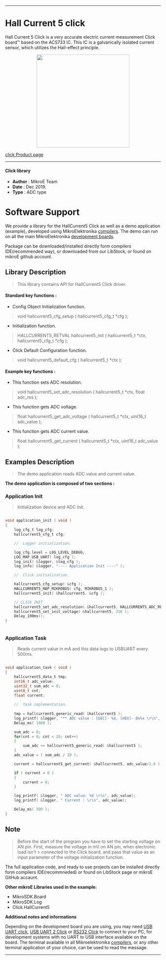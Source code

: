 
---
# Hall Current 5 click

Hall Current 5 Click is a very accurate electric current measurement Click board™ based on the ACS733 IC. This IC is a galvanically isolated current sensor, which utilizes the Hall-effect principle.

<p align="center">
  <img src="https://download.mikroe.com/images/click_for_ide/hallcurrent5_click.png" height=300px>
</p>

[click Product page](https://www.mikroe.com/hall-current-5-click)

---


#### Click library 

- **Author**        : MikroE Team
- **Date**          : Dec 2019.
- **Type**          : ADC type


# Software Support

We provide a library for the HallCurrent5 Click 
as well as a demo application (example), developed using MikroElektronika 
[compilers](https://shop.mikroe.com/compilers). 
The demo can run on all the main MikroElektronika [development boards](https://shop.mikroe.com/development-boards).

Package can be downloaded/installed directly form compilers IDE(recommended way), or downloaded from our LibStock, or found on mikroE github account. 

## Library Description

> This library contains API for HallCurrent5 Click driver.

#### Standard key functions :

- Config Object Initialization function.
> void hallcurrent5_cfg_setup ( hallcurrent5_cfg_t *cfg ); 
 
- Initialization function.
> HALLCURRENT5_RETVAL hallcurrent5_init ( hallcurrent5_t *ctx, hallcurrent5_cfg_t *cfg );

- Click Default Configuration function.
> void hallcurrent5_default_cfg ( hallcurrent5_t *ctx );


#### Example key functions :

- This function sets ADC resolution.
> void hallcurrent5_set_adc_resolution ( hallcurrent5_t *ctx, float adc_res );
 
- This function gets ADC voltage.
> float hallcurrent5_get_adc_voltage ( hallcurrent5_t *ctx, uint16_t adc_value );


- This function gets ADC current value.
> float hallcurrent5_get_current ( hallcurrent5_t *ctx, uint16_t adc_value );

## Examples Description

> The demo application reads ADC value and current value.

**The demo application is composed of two sections :**

### Application Init 

> Initialization device and ADC Init.

```c

void application_init ( void )
{
    log_cfg_t log_cfg;
    hallcurrent5_cfg_t cfg;

    //  Logger initialization.

    log_cfg.level = LOG_LEVEL_DEBUG;
    LOG_MAP_USB_UART( log_cfg );
    log_init( &logger, &log_cfg );
    log_info( &logger, "---- Application Init ----" );

    //  Click initialization.

    hallcurrent5_cfg_setup( &cfg );
    HALLCURRENT5_MAP_MIKROBUS( cfg, MIKROBUS_1 );
    hallcurrent5_init( &hallcurrent5, &cfg );

    // CLICK INIT
    hallcurrent5_set_adc_resolution( &hallcurrent5, HALLCURRENT5_ADC_RESOLUTION_12bit );
    hallcurrent5_set_init_voltage( &hallcurrent5, 316 );
    Delay_100ms();
}
  
```

### Application Task

> Reads current value in mA and this data logs to USBUART every 500ms. 

```c

void application_task ( void )
{
    hallcurrent5_data_t tmp;
    int16_t adc_value;
    uint32_t sum_adc = 0;
    uint8_t cnt;
    float current;
  
    //  Task implementation.
    
    tmp = hallcurrent5_generic_read( &hallcurrent5 );
    log_printf( &logger, "** ADC value : [DEC]- %d, [HEX]- 0x%x \r\n", tmp, tmp );
    Delay_ms( 1000 );

    sum_adc = 0;
    for(cnt = 0; cnt < 20; cnt++)
    {
        sum_adc += hallcurrent5_generic_read( &hallcurrent5 );
    }
    adc_value = ( sum_adc / 20 );

    current = hallcurrent5_get_current( &hallcurrent5, adc_value/1.8 );

    if ( current < 0 ) 
    {
        current = 0;
    }

    log_printf( &logger, " ADC value: %d \r\n", adc_value);
    log_printf( &logger, " Current : \r\n", adc_value);

    Delay_ms( 500 );
}

```

## Note

> Before the start of the program you have to set the starting voltage on AN pin.
> First, measure the voltage in mV on AN pin, when electronic load isn't >  connected to the Click board, 
>  and pass that value as an input parameter of the voltage initialization function. 
 
The full application code, and ready to use projects can be  installed directly form compilers IDE(recommneded) or found on LibStock page or mikroE GitHub accaunt.

**Other mikroE Libraries used in the example:** 

- MikroSDK.Board
- MikroSDK.Log
- Click.HallCurrent5

**Additional notes and informations**

Depending on the development board you are using, you may need 
[USB UART click](https://shop.mikroe.com/usb-uart-click), 
[USB UART 2 Click](https://shop.mikroe.com/usb-uart-2-click) or 
[RS232 Click](https://shop.mikroe.com/rs232-click) to connect to your PC, for 
development systems with no UART to USB interface available on the board. The 
terminal available in all Mikroelektronika 
[compilers](https://shop.mikroe.com/compilers), or any other terminal application 
of your choice, can be used to read the message.



---
